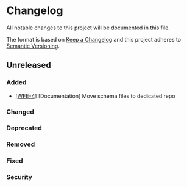 # Changelog

All notable changes to this project will be documented in this file.

The format is based on [Keep a Changelog](http://keepachangelog.com/en/1.0.0/)
and this project adheres to [Semantic Versioning](http://semver.org/spec/v2.0.0.html).

## Unreleased

### Added

- [[WFE-4]](https://labforward.atlassian.net/browse/WFE-82) [Documentation] Move schema files to dedicated repo

### Changed

### Deprecated

### Removed

### Fixed

### Security
